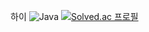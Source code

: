 하이
![Java](https://img.shields.io/badge/java-%23ED8B00.svg?style=for-the-badge&logo=openjdk&logoColor=white)
[![Solved.ac
프로필](http://mazassumnida.wtf/api/v2/generate_badge?boj=dntjcks)](https://solved.ac/dntjcks)
